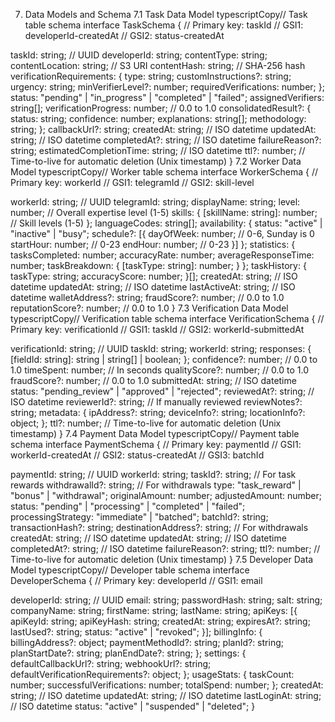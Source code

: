 7. Data Models and Schema
   7.1 Task Data Model
   typescriptCopy// Task table schema
   interface TaskSchema {
   // Primary key: taskId
   // GSI1: developerId-createdAt
   // GSI2: status-createdAt

taskId: string; // UUID
developerId: string;
contentType: string;
contentLocation: string; // S3 URI
contentHash: string; // SHA-256 hash
verificationRequirements: {
type: string;
customInstructions?: string;
urgency: string;
minVerifierLevel?: number;
requiredVerifications: number;
};
status: "pending" | "in_progress" | "completed" | "failed";
assignedVerifiers: string[];
verificationProgress: number; // 0.0 to 1.0
consolidatedResult?: {
status: string;
confidence: number;
explanations: string[];
methodology: string;
};
callbackUrl?: string;
createdAt: string; // ISO datetime
updatedAt: string; // ISO datetime
completedAt?: string; // ISO datetime
failureReason?: string;
estimatedCompletionTime: string; // ISO datetime
ttl?: number; // Time-to-live for automatic deletion (Unix timestamp)
}
7.2 Worker Data Model
typescriptCopy// Worker table schema
interface WorkerSchema {
// Primary key: workerId
// GSI1: telegramId
// GSI2: skill-level

workerId: string; // UUID
telegramId: string;
displayName: string;
level: number; // Overall expertise level (1-5)
skills: {
[skillName: string]: number; // Skill levels (1-5)
};
languageCodes: string[];
availability: {
status: "active" | "inactive" | "busy";
schedule?: [{
dayOfWeek: number; // 0-6, Sunday is 0
startHour: number; // 0-23
endHour: number; // 0-23
}]
};
statistics: {
tasksCompleted: number;
accuracyRate: number;
averageResponseTime: number;
taskBreakdown: {
[taskType: string]: number;
}
};
taskHistory: {
taskType: string;
accuracyScore: number;
}[];
createdAt: string; // ISO datetime
updatedAt: string; // ISO datetime
lastActiveAt: string; // ISO datetime
walletAddress?: string;
fraudScore?: number; // 0.0 to 1.0
reputationScore?: number; // 0.0 to 1.0
}
7.3 Verification Data Model
typescriptCopy// Verification table schema
interface VerificationSchema {
// Primary key: verificationId
// GSI1: taskId
// GSI2: workerId-submittedAt

verificationId: string; // UUID
taskId: string;
workerId: string;
responses: {
[fieldId: string]: string | string[] | boolean;
};
confidence?: number; // 0.0 to 1.0
timeSpent: number; // In seconds
qualityScore?: number; // 0.0 to 1.0
fraudScore?: number; // 0.0 to 1.0
submittedAt: string; // ISO datetime
status: "pending_review" | "approved" | "rejected";
reviewedAt?: string; // ISO datetime
reviewerId?: string; // If manually reviewed
reviewNotes?: string;
metadata: {
ipAddress?: string;
deviceInfo?: string;
locationInfo?: object;
};
ttl?: number; // Time-to-live for automatic deletion (Unix timestamp)
}
7.4 Payment Data Model
typescriptCopy// Payment table schema
interface PaymentSchema {
// Primary key: paymentId
// GSI1: workerId-createdAt
// GSI2: status-createdAt
// GSI3: batchId

paymentId: string; // UUID
workerId: string;
taskId?: string; // For task rewards
withdrawalId?: string; // For withdrawals
type: "task_reward" | "bonus" | "withdrawal";
originalAmount: number;
adjustedAmount: number;
status: "pending" | "processing" | "completed" | "failed";
processingStrategy: "immediate" | "batched";
batchId?: string;
transactionHash?: string;
destinationAddress?: string; // For withdrawals
createdAt: string; // ISO datetime
updatedAt: string; // ISO datetime
completedAt?: string; // ISO datetime
failureReason?: string;
ttl?: number; // Time-to-live for automatic deletion (Unix timestamp)
}
7.5 Developer Data Model
typescriptCopy// Developer table schema
interface DeveloperSchema {
// Primary key: developerId
// GSI1: email

developerId: string; // UUID
email: string;
passwordHash: string;
salt: string;
companyName: string;
firstName: string;
lastName: string;
apiKeys: [{
apiKeyId: string;
apiKeyHash: string;
createdAt: string;
expiresAt?: string;
lastUsed?: string;
status: "active" | "revoked";
}];
billingInfo: {
billingAddress?: object;
paymentMethodId?: string;
planId?: string;
planStartDate?: string;
planEndDate?: string;
};
settings: {
defaultCallbackUrl?: string;
webhookUrl?: string;
defaultVerificationRequirements?: object;
};
usageStats: {
taskCount: number;
successfulVerifications: number;
totalSpend: number;
};
createdAt: string; // ISO datetime
updatedAt: string; // ISO datetime
lastLoginAt: string; // ISO datetime
status: "active" | "suspended" | "deleted";
}
